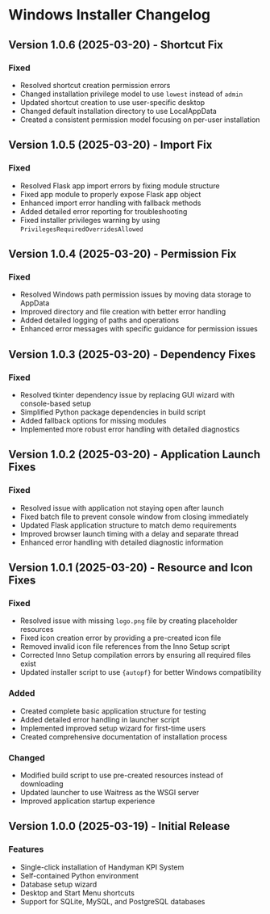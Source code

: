 # Windows Installer Changelog

## Version 1.0.6 (2025-03-20) - Shortcut Fix

### Fixed
- Resolved shortcut creation permission errors
- Changed installation privilege model to use `lowest` instead of `admin`
- Updated shortcut creation to use user-specific desktop
- Changed default installation directory to use LocalAppData
- Created a consistent permission model focusing on per-user installation

## Version 1.0.5 (2025-03-20) - Import Fix

### Fixed
- Resolved Flask app import errors by fixing module structure
- Fixed app module to properly expose Flask app object
- Enhanced import error handling with fallback methods
- Added detailed error reporting for troubleshooting
- Fixed installer privileges warning by using `PrivilegesRequiredOverridesAllowed`

## Version 1.0.4 (2025-03-20) - Permission Fix

### Fixed
- Resolved Windows path permission issues by moving data storage to AppData
- Improved directory and file creation with better error handling
- Added detailed logging of paths and operations
- Enhanced error messages with specific guidance for permission issues

## Version 1.0.3 (2025-03-20) - Dependency Fixes

### Fixed
- Resolved tkinter dependency issue by replacing GUI wizard with console-based setup
- Simplified Python package dependencies in build script
- Added fallback options for missing modules
- Implemented more robust error handling with detailed diagnostics

## Version 1.0.2 (2025-03-20) - Application Launch Fixes

### Fixed
- Resolved issue with application not staying open after launch
- Fixed batch file to prevent console window from closing immediately
- Updated Flask application structure to match demo requirements
- Improved browser launch timing with a delay and separate thread
- Enhanced error handling with detailed diagnostic information

## Version 1.0.1 (2025-03-20) - Resource and Icon Fixes

### Fixed
- Resolved issue with missing `logo.png` file by creating placeholder resources
- Fixed icon creation error by providing a pre-created icon file
- Removed invalid icon file references from the Inno Setup script
- Corrected Inno Setup compilation errors by ensuring all required files exist
- Updated installer script to use `{autopf}` for better Windows compatibility

### Added
- Created complete basic application structure for testing
- Added detailed error handling in launcher script
- Implemented improved setup wizard for first-time users
- Created comprehensive documentation of installation process

### Changed
- Modified build script to use pre-created resources instead of downloading
- Updated launcher to use Waitress as the WSGI server
- Improved application startup experience

## Version 1.0.0 (2025-03-19) - Initial Release

### Features
- Single-click installation of Handyman KPI System
- Self-contained Python environment
- Database setup wizard
- Desktop and Start Menu shortcuts
- Support for SQLite, MySQL, and PostgreSQL databases
